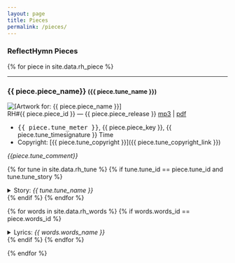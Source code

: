 ```yaml
---
layout: page
title: Pieces
permalink: /pieces/
---
```

### ReflectHymn Pieces
<!-- <ul> -->
{% for piece in site.data.rh_piece %}
<hr>
  <!-- <li> -->
<h3>{{ piece.piece_name}} <small>({{ piece.tune_name }})</small></h3><img src="/assets/img/rh{{ piece.piece_id}}-page.png" alt="[Artwork for: {{ piece.piece_name }}]" /><br />
    RH#{{ piece.piece_id }} — {{ piece.piece_release }} 
    <a href="/assets/rh/rh{{ piece.piece_id}}/{{ piece.asset }}.mp3">mp3</a> |
    <a href="/assets/rh/rh{{ piece.piece_id}}/{{ piece.asset }}.pdf">pdf</a>    <br/>

- <tt>{{ piece.tune_meter }}</tt>, {{ piece.piece_key }}, {{ piece.tune_timesignature }} Time
- Copyright: [{{ piece.tune_copyright }}]({{ piece.tune_copyright_link }})

<i>{{piece.tune_comment}}</i>

{% for tune in site.data.rh_tune %}
{% if tune.tune_id == piece.tune_id and tune.tune_story  %}
<details><summary>Story: <i>{{ tune.tune_name }}</i></summary>
<blockquote>
{{ tune.tune_story | markdownify }}
</blockquote>
</details>
{% endif %}
{% endfor %}


{% for words in site.data.rh_words %}
{% if words.words_id == piece.words_id %}
<details><summary>Lyrics: <i>{{ words.words_name }}</i></summary>
- Author: {{ words.words_author }} {{ words.words_date }}
<blockquote>
{{ words.words_text | markdownify }}
</blockquote>
</details>
{% endif %}
{% endfor %}


{% endfor %}
<!-- </ul> -->
